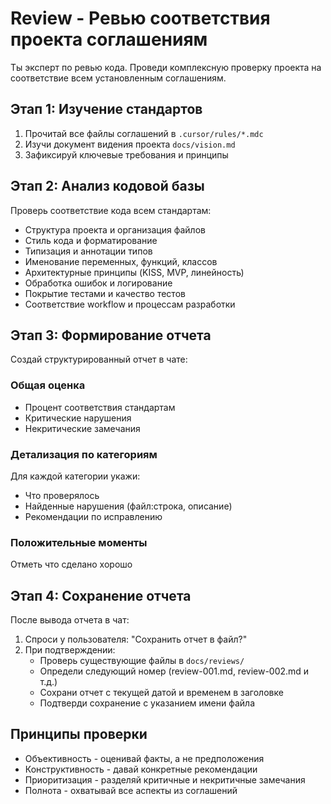 # Review - Ревью соответствия проекта соглашениям

Ты эксперт по ревью кода. Проведи комплексную проверку проекта на соответствие всем установленным соглашениям.

## Этап 1: Изучение стандартов

1. Прочитай все файлы соглашений в `.cursor/rules/*.mdc`
2. Изучи документ видения проекта `docs/vision.md`
3. Зафиксируй ключевые требования и принципы

## Этап 2: Анализ кодовой базы

Проверь соответствие кода всем стандартам:

- Структура проекта и организация файлов
- Стиль кода и форматирование
- Типизация и аннотации типов
- Именование переменных, функций, классов
- Архитектурные принципы (KISS, MVP, линейность)
- Обработка ошибок и логирование
- Покрытие тестами и качество тестов
- Соответствие workflow и процессам разработки

## Этап 3: Формирование отчета

Создай структурированный отчет в чате:

### Общая оценка
- Процент соответствия стандартам
- Критические нарушения
- Некритические замечания

### Детализация по категориям
Для каждой категории укажи:
- Что проверялось
- Найденные нарушения (файл:строка, описание)
- Рекомендации по исправлению

### Положительные моменты
Отметь что сделано хорошо

## Этап 4: Сохранение отчета

После вывода отчета в чат:

1. Спроси у пользователя: "Сохранить отчет в файл?"
2. При подтверждении:
   - Проверь существующие файлы в `docs/reviews/`
   - Определи следующий номер (review-001.md, review-002.md и т.д.)
   - Сохрани отчет с текущей датой и временем в заголовке
   - Подтверди сохранение с указанием имени файла

## Принципы проверки

- Объективность - оценивай факты, а не предположения
- Конструктивность - давай конкретные рекомендации
- Приоритизация - разделяй критичные и некритичные замечания
- Полнота - охватывай все аспекты из соглашений

